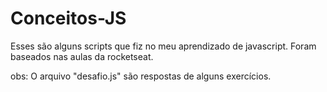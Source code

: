 # Conceitos-JS
Esses são alguns scripts que fiz no meu aprendizado de javascript. Foram baseados nas aulas da rocketseat.

obs: O arquivo "desafio.js" são respostas de alguns exercícios.
